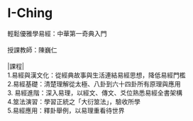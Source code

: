 # I-Ching
輕鬆優雅學易經：中華第一奇典入門<br><br>
授課教師：陳巍仁<br><br>
|課程|<br>
1.易經與漢文化：從經典故事與生活連結易經思想，降低易經門檻<br>
2.易經基礎：清楚理解從太極、八卦到六十四卦所有原理與應用<br>
3. 易經進階：深入易理，以經文、傳文、爻位熟悉易經全書架構<br>
4.筮法演習：學習正統之「大衍筮法」，驗收所學<br>
5.易經應用：釋卦舉例，以易理重看待世界<br>
